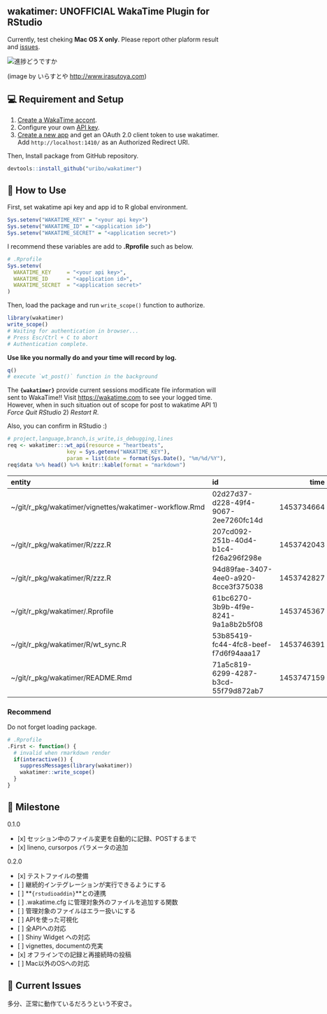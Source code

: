 <!-- README.md is generated from README.Rmd. Please edit that file -->
wakatimer: UNOFFICIAL WakaTime Plugin for RStudio
-------------------------------------------------

Currently, test cheking **Mac OS X only**. Please report other plaform result and [issues](https://github.com/uribo/wakatimer/issues/new).

![進捗どうですか](https://github.com/uribo/wakatimer/raw/108c5fb6f2e894fbccf025fb42fb0dbdd8033ca5/inst/shigotohajime_man_good.png)

(image by いらすとや <http://www.irasutoya.com>)

💻 Requirement and Setup
-----------------------

1.  [Create a WakaTime accont](https://wakatime.com/signup).
2.  Configure your own [API key](https://wakatime.com/settings).
3.  [Create a new app](https://wakatime.com/apps) and get an OAuth 2.0 client token to use wakatimer. Add `http://localhost:1410/` as an Authorized Redirect URI.

Then, Install package from GitHub repository.

``` r
devtools::install_github("uribo/wakatimer")
```

🔰 How to Use
------------

First, set wakatime api key and app id to R global environment.

``` r
Sys.setenv("WAKATIME_KEY" = "<your api key>")
Sys.setenv("WAKATIME_ID" = "<application id>")
Sys.setenv("WAKATIME_SECRET" = "<application secret>")
```

I recommend these variables are add to **.Rprofile** such as below.

``` r
# .Rprofile
Sys.setenv(
  WAKATIME_KEY     = "<your api key>",
  WAKATIME_ID      = "<application id>",
  WAKATIME_SECRET  = "<application secret>"
)
```

Then, load the package and run `write_scope()` function to authorize.

``` r
library(wakatimer)
write_scope()
# Waiting for authentication in browser...
# Press Esc/Ctrl + C to abort
# Authentication complete.
```

**Use like you normally do and your time will record by log.**

``` r
q()
# execute `wt_post()` function in the background
```

The **`{wakatimer}`** provide current sessions modificate file information will sent to WakaTime!! Visit <https://wakatime.com> to see your logged time. However, when in such situation out of scope for post to wakatime API 1) *Force Quit RStudio* 2) *Restart R*.

Also, you can confirm in RStudio :)

``` r
# project,language,branch,is_write,is_debugging,lines
req <- wakatimer:::wt_api(resource = "heartbeats", 
                   key = Sys.getenv("WAKATIME_KEY"), 
                   param = list(date = format(Sys.Date(), "%m/%d/%Y"), time = "time", "entity"))
req$data %>% head() %>% knitr::kable(format = "markdown")
```

<table style="width:156%;">
<colgroup>
<col width="77%" />
<col width="52%" />
<col width="16%" />
<col width="8%" />
</colgroup>
<thead>
<tr class="header">
<th align="left">entity</th>
<th align="left">id</th>
<th align="right">time</th>
<th align="left">type</th>
</tr>
</thead>
<tbody>
<tr class="odd">
<td align="left">~/git/r_pkg/wakatimer/vignettes/wakatimer-workflow.Rmd</td>
<td align="left">02d27d37-d228-49f4-9067-2ee7260fc14d</td>
<td align="right">1453734664</td>
<td align="left">file</td>
</tr>
<tr class="even">
<td align="left">~/git/r_pkg/wakatimer/R/zzz.R</td>
<td align="left">207cd092-251b-40d4-b1c4-f26a296f298e</td>
<td align="right">1453742043</td>
<td align="left">file</td>
</tr>
<tr class="odd">
<td align="left">~/git/r_pkg/wakatimer/R/zzz.R</td>
<td align="left">94d89fae-3407-4ee0-a920-8cce3f375038</td>
<td align="right">1453742827</td>
<td align="left">file</td>
</tr>
<tr class="even">
<td align="left">~/git/r_pkg/wakatimer/.Rprofile</td>
<td align="left">61bc6270-3b9b-4f9e-8241-9a1a8b2b5f08</td>
<td align="right">1453745367</td>
<td align="left">file</td>
</tr>
<tr class="odd">
<td align="left">~/git/r_pkg/wakatimer/R/wt_sync.R</td>
<td align="left">53b85419-fc44-4fc8-beef-f7d6f94aaa17</td>
<td align="right">1453746391</td>
<td align="left">file</td>
</tr>
<tr class="even">
<td align="left">~/git/r_pkg/wakatimer/README.Rmd</td>
<td align="left">71a5c819-6299-4287-b3cd-55f79d872ab7</td>
<td align="right">1453747159</td>
<td align="left">file</td>
</tr>
</tbody>
</table>

### Recommend

Do not forget loading package.

``` r
# .Rprofile
.First <- function() {
  # invalid when rmarkdown render
  if(interactive()) {
    suppressMessages(library(wakatimer))
    wakatimer::write_scope()
  }
}
```

🗿 Milestone
-----------

0.1.0

-   \[x\] セッション中のファイル変更を自動的に記録、POSTするまで
-   \[x\] lineno, cursorpos パラメータの追加

0.2.0

-   \[x\] テストファイルの整備
-   \[ \] 継続的インテグレーションが実行できるようにする
-   \[ \] **`{rstudioaddin}`**との連携
-   \[ \] .wakatime.cfg に管理対象外のファイルを追加する関数
-   \[ \] 管理対象のファイルはエラー扱いにする
-   \[ \] APIを使った可視化
-   \[ \] 全APIへの対応
-   \[ \] Shiny Widget への対応
-   \[ \] vignettes, documentの充実
-   \[x\] オフラインでの記録と再接続時の投稿
-   \[ \] Mac以外のOSへの対応

🚨 Current Issues
----------------

多分、正常に動作ているだろうという不安さ。
